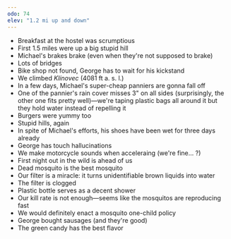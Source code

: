 ```yaml
---
odo: 74
elev: "1.2 mi up and down"
---
```


- Breakfast at the hostel was scrumptious
- First 1.5 miles were up a big stupid hill
- Michael's brakes brake (even when they're not supposed to brake)
- Lots of bridges
- Bike shop not found, George has to wait for his kickstand
- We climbed _Klínovec_ (4081 ft a. s. l.)
- In a few days, Michael's super-cheap panniers are gonna fall off
- One of the pannier's rain cover misses 3" on all sides (surprisingly, the other one fits pretty well)—we're taping plastic bags all around it but they hold water instead of repelling it
- Burgers were yummy too
- Stupid hills, again
- In spite of Michael's efforts, his shoes have been wet for three days already
- George has touch hallucinations
- We make motorcycle sounds when acceleraing (we're fine… ?)
- First night out in the wild is ahead of us
- Dead mosquito is the best mosquito
- Our filter is a miracle: it turns unidentifiable brown liquids into water
- The filter is clogged
- Plastic bottle serves as a decent shower
- Our kill rate is not enough—seems like the mosquitos are reproducing fast
- We would definitely enact a mosquito one-child policy
- George bought sausages (and they're good)
- The green candy has the best flavor
